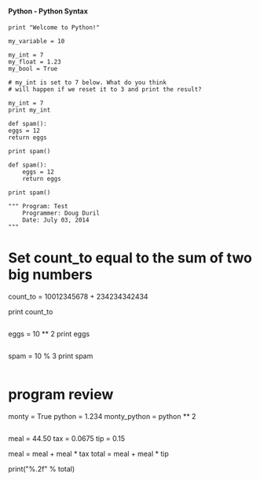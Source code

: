#### Python - Python Syntax

```
print "Welcome to Python!"
```

```
my_variable = 10
```

```
my_int = 7
my_float = 1.23
my_bool = True
```

```
# my_int is set to 7 below. What do you think
# will happen if we reset it to 3 and print the result?

my_int = 7
print my_int
```

```
def spam():
eggs = 12
return eggs
        
print spam()
```

```
def spam():
    eggs = 12
    return eggs
        
print spam()
```

```
""" Program: Test
    Programmer: Doug Duril
    Date: July 03, 2014
"""

```
# Set count_to equal to the sum of two big numbers
count_to = 10012345678 + 234234342434

print count_to
```

```
eggs = 10 ** 2
print eggs
```

```
spam = 10 % 3
print spam
```

```
# program review
monty = True
python = 1.234
monty_python = python ** 2
```

```
meal = 44.50
tax = 0.0675
tip = 0.15

meal = meal + meal * tax
total = meal + meal * tip

print("%.2f" % total)
```